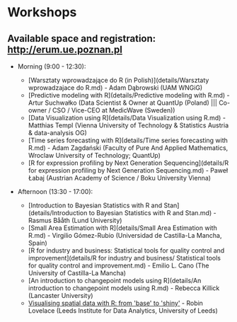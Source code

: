 # Workshops

## Available space and registration: http://erum.ue.poznan.pl


* Morning (9:00 - 12:30):
    + [Warsztaty wprowadzające do R (in Polish)](details/Warsztaty wprowadzajace do R.md) - Adam Dąbrowski (UAM WNGiG)
    + [Predictive modeling with R](details/Predictive modeling with R.md) - Artur Suchwałko (Data Scientist & Owner at QuantUp (Poland) ||| Co-owner / CSO / Vice-CEO at MedicWave (Sweden))
    + [Data Visualization using R](details/Data Visualization using R.md) - Matthias Templ (Vienna University of Technology & Statistics Austria & data-analysis OG)
    + [Time series forecasting with R](details/Time series forecasting with R.md) - Adam Zagdański (Faculty of Pure And Applied Mathematics, Wroclaw University of Technology; QuantUp)
    + [R for expression profiling by Next Generation Sequencing](details/R for expression profiling by Next Generation Sequencing.md) - Paweł Łabaj (Austrian Academy of Science / Boku University Vienna)

* Afternoon (13:30 - 17:00):
    +  [Introduction to Bayesian Statistics with R and Stan](details/Introduction to Bayesian Statistics with R and Stan.md) - Rasmus Bååth (Lund University)
    +  [Small Area Estimation with R](details/Small Area Estimation with R.md) - Virgilio Gómez-Rubio (Universidad de Castilla-La Mancha, Spain)
    +  [R for industry and business: Statistical tools for quality control and improvement](details/R for industry and business/ Statistical tools for quality control and improvement.md) - Emilio L. Cano (The University of Castilla-La Mancha)
    +  [An introduction to changepoint models using R](details/An introduction to changepoint models using R.md) - Rebecca Killick (Lancaster University)
    +  [Visualising spatial data with R: from 'base' to 'shiny'](details/Visualising%20spatial%20data%20with%20R:%20from%20'base'%20to%20'shiny'.md) - Robin Lovelace (Leeds Institute for Data Analytics, University of Leeds)
